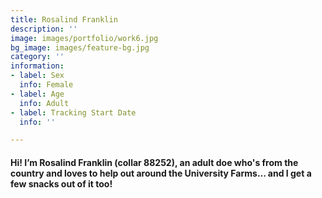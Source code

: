 ```yaml
---
title: Rosalind Franklin
description: ''
image: images/portfolio/work6.jpg
bg_image: images/feature-bg.jpg
category: ''
information:
- label: Sex
  info: Female
- label: Age
  info: Adult
- label: Tracking Start Date
  info: ''

---
```

#### Hi! I’m Rosalind Franklin (collar 88252), an adult doe who's from the country and loves to help out around the University Farms… and I get a few snacks out of it too!